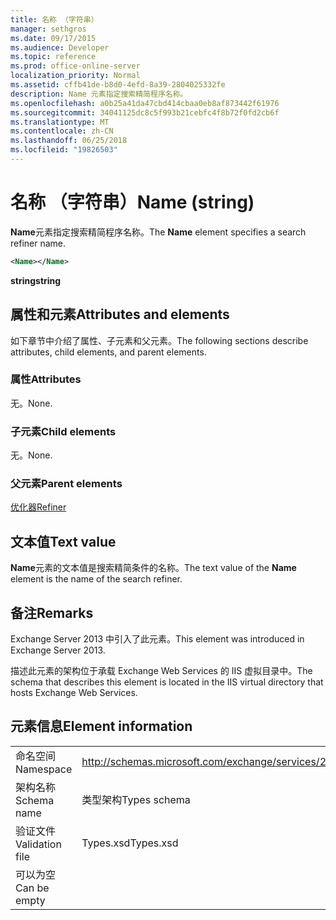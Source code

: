 ```yaml
---
title: 名称 （字符串）
manager: sethgros
ms.date: 09/17/2015
ms.audience: Developer
ms.topic: reference
ms.prod: office-online-server
localization_priority: Normal
ms.assetid: cffb41de-b8d0-4efd-8a39-2804025332fe
description: Name 元素指定搜索精简程序名称。
ms.openlocfilehash: a0b25a41da47cbd414cbaa0eb8af873442f61976
ms.sourcegitcommit: 34041125dc8c5f993b21cebfc4f8b72f0fd2cb6f
ms.translationtype: MT
ms.contentlocale: zh-CN
ms.lasthandoff: 06/25/2018
ms.locfileid: "19826503"
---
```

# <a name="name-string"></a><span data-ttu-id="937f7-103">名称 （字符串）</span><span class="sxs-lookup"><span data-stu-id="937f7-103">Name (string)</span></span>

<span data-ttu-id="937f7-104">**Name**元素指定搜索精简程序名称。</span><span class="sxs-lookup"><span data-stu-id="937f7-104">The **Name** element specifies a search refiner name.</span></span> 
  
```XML
<Name></Name>
```

<span data-ttu-id="937f7-105">**string**</span><span class="sxs-lookup"><span data-stu-id="937f7-105">**string**</span></span>

## <a name="attributes-and-elements"></a><span data-ttu-id="937f7-106">属性和元素</span><span class="sxs-lookup"><span data-stu-id="937f7-106">Attributes and elements</span></span>

<span data-ttu-id="937f7-107">如下章节中介绍了属性、子元素和父元素。</span><span class="sxs-lookup"><span data-stu-id="937f7-107">The following sections describe attributes, child elements, and parent elements.</span></span>
  
### <a name="attributes"></a><span data-ttu-id="937f7-108">属性</span><span class="sxs-lookup"><span data-stu-id="937f7-108">Attributes</span></span>

<span data-ttu-id="937f7-109">无。</span><span class="sxs-lookup"><span data-stu-id="937f7-109">None.</span></span>
  
### <a name="child-elements"></a><span data-ttu-id="937f7-110">子元素</span><span class="sxs-lookup"><span data-stu-id="937f7-110">Child elements</span></span>

<span data-ttu-id="937f7-111">无。</span><span class="sxs-lookup"><span data-stu-id="937f7-111">None.</span></span>
  
### <a name="parent-elements"></a><span data-ttu-id="937f7-112">父元素</span><span class="sxs-lookup"><span data-stu-id="937f7-112">Parent elements</span></span>

[<span data-ttu-id="937f7-113">优化器</span><span class="sxs-lookup"><span data-stu-id="937f7-113">Refiner</span></span>](refiner.md)
  
## <a name="text-value"></a><span data-ttu-id="937f7-114">文本值</span><span class="sxs-lookup"><span data-stu-id="937f7-114">Text value</span></span>

<span data-ttu-id="937f7-115">**Name**元素的文本值是搜索精简条件的名称。</span><span class="sxs-lookup"><span data-stu-id="937f7-115">The text value of the **Name** element is the name of the search refiner.</span></span> 
  
## <a name="remarks"></a><span data-ttu-id="937f7-116">备注</span><span class="sxs-lookup"><span data-stu-id="937f7-116">Remarks</span></span>

<span data-ttu-id="937f7-117">Exchange Server 2013 中引入了此元素。</span><span class="sxs-lookup"><span data-stu-id="937f7-117">This element was introduced in Exchange Server 2013.</span></span>
  
<span data-ttu-id="937f7-118">描述此元素的架构位于承载 Exchange Web Services 的 IIS 虚拟目录中。</span><span class="sxs-lookup"><span data-stu-id="937f7-118">The schema that describes this element is located in the IIS virtual directory that hosts Exchange Web Services.</span></span>
  
## <a name="element-information"></a><span data-ttu-id="937f7-119">元素信息</span><span class="sxs-lookup"><span data-stu-id="937f7-119">Element information</span></span>

|||
|:-----|:-----|
|<span data-ttu-id="937f7-120">命名空间</span><span class="sxs-lookup"><span data-stu-id="937f7-120">Namespace</span></span>  <br/> |http://schemas.microsoft.com/exchange/services/2006/types  <br/> |
|<span data-ttu-id="937f7-121">架构名称</span><span class="sxs-lookup"><span data-stu-id="937f7-121">Schema name</span></span>  <br/> |<span data-ttu-id="937f7-122">类型架构</span><span class="sxs-lookup"><span data-stu-id="937f7-122">Types schema</span></span>  <br/> |
|<span data-ttu-id="937f7-123">验证文件</span><span class="sxs-lookup"><span data-stu-id="937f7-123">Validation file</span></span>  <br/> |<span data-ttu-id="937f7-124">Types.xsd</span><span class="sxs-lookup"><span data-stu-id="937f7-124">Types.xsd</span></span>  <br/> |
|<span data-ttu-id="937f7-125">可以为空</span><span class="sxs-lookup"><span data-stu-id="937f7-125">Can be empty</span></span>  <br/> ||
   

